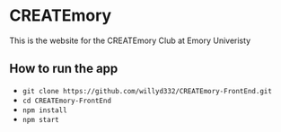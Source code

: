 # CREATEmory
This is the website for the CREATEmory Club at Emory Univeristy

## How to run the app

- `git clone https://github.com/willyd332/CREATEmory-FrontEnd.git`
- `cd CREATEmory-FrontEnd`
- `npm install`
- `npm start`